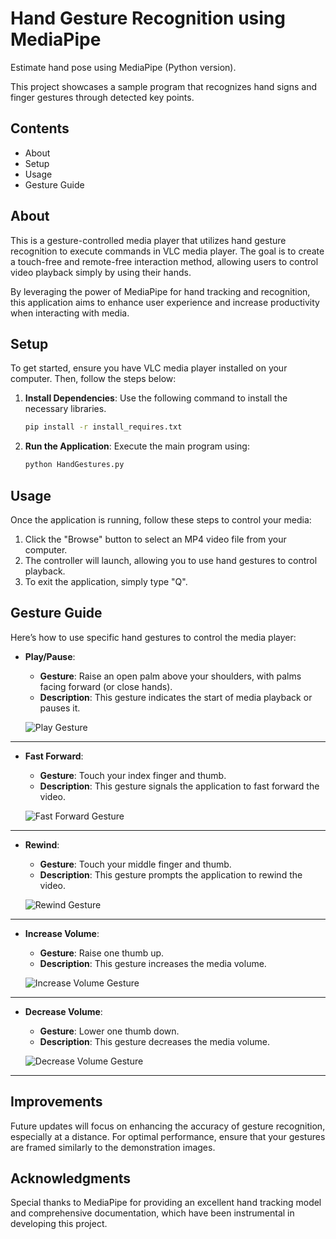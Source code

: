 # Hand Gesture Recognition using MediaPipe

Estimate hand pose using MediaPipe (Python version).

This project showcases a sample program that recognizes hand signs and finger gestures through detected key points.

## Contents
- About
- Setup
- Usage
- Gesture Guide

## About

This is a gesture-controlled media player that utilizes hand gesture recognition to execute commands in VLC media player. The goal is to create a touch-free and remote-free interaction method, allowing users to control video playback simply by using their hands.

By leveraging the power of MediaPipe for hand tracking and recognition, this application aims to enhance user experience and increase productivity when interacting with media.

## Setup

To get started, ensure you have VLC media player installed on your computer. Then, follow the steps below:

1. **Install Dependencies**: Use the following command to install the necessary libraries.

    ```bash
    pip install -r install_requires.txt
    ```

2. **Run the Application**: Execute the main program using:

    ```bash
    python HandGestures.py
    ```

## Usage

Once the application is running, follow these steps to control your media:

1. Click the "Browse" button to select an MP4 video file from your computer.
2. The controller will launch, allowing you to use hand gestures to control playback.
3. To exit the application, simply type "Q".

## Gesture Guide

Here’s how to use specific hand gestures to control the media player:

- **Play/Pause**: 
  - **Gesture**: Raise an open palm above your shoulders, with palms facing forward (or close hands).
  - **Description**: This gesture indicates the start of media playback or pauses it.
  
  ![Play Gesture](https://github.com/user-attachments/assets/76354507-6ac4-41c5-97fa-40bf8958a0e1)

---

- **Fast Forward**: 
  - **Gesture**: Touch your index finger and thumb.
  - **Description**: This gesture signals the application to fast forward the video.
  
  ![Fast Forward Gesture](https://github.com/user-attachments/assets/371e0251-540f-4e67-a2f3-3760c7228647)

---

- **Rewind**: 
  - **Gesture**: Touch your middle finger and thumb.
  - **Description**: This gesture prompts the application to rewind the video.
  
  ![Rewind Gesture](https://github.com/user-attachments/assets/9b7caf3e-71d8-47f5-a0f3-25d0f3321dae)


---

- **Increase Volume**: 
  - **Gesture**: Raise one thumb up.
  - **Description**: This gesture increases the media volume.
  
  ![Increase Volume Gesture](link_to_increase_volume_gesture_image)

---

- **Decrease Volume**: 
  - **Gesture**: Lower one thumb down.
  - **Description**: This gesture decreases the media volume.
  
  ![Decrease Volume Gesture](link_to_decrease_volume_gesture_image)

---

## Improvements

Future updates will focus on enhancing the accuracy of gesture recognition, especially at a distance. For optimal performance, ensure that your gestures are framed similarly to the demonstration images.

## Acknowledgments

Special thanks to MediaPipe for providing an excellent hand tracking model and comprehensive documentation, which have been instrumental in developing this project.

